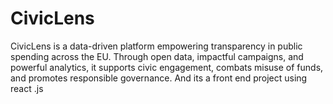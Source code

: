 # CivicLens
CivicLens is a data-driven platform empowering transparency in public spending across the EU. Through open data, impactful campaigns, and powerful analytics, it supports civic engagement, combats misuse of funds, and promotes responsible governance. And its a front end project using react .js
